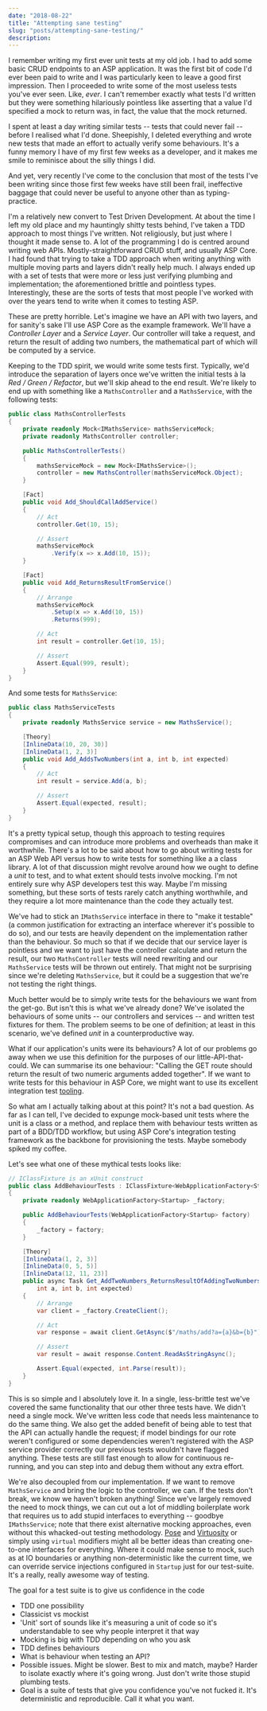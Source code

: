 ```yaml
---
date: "2018-08-22"
title: "Attempting sane testing"
slug: "posts/attempting-sane-testing/"
description:
---
```

<!---
I remember writing first unit tests. Looked back and they were horrible. Looked back again recently and what I've
been doing is still horrible.

Unit vs integration testing? Does it matter? What is a unit anyway?
All you want is a suite of tests that you can run and be given confidence everything works as intended.

TDD is a bit of a buzz-term in industry. Every other company claims to do TDD. Some do and some don't. Be interesting to
see how they define it. Not hiring people because they don't do TDD is mad.

"Test behaviour not implementation meaning"

Mocking everything. Does TDD mean mocking? Kent Beck etc. try to avoid mocking, just mock IO boundaries.
Don't need to test everything. Some stuff is so simple it obviously won't break or be worth your time. 100% code coverage
might be an indicator of a problem with the approach rather than a good thing.

TDD is great. When writing things like APIs (lots of moving pieces), they might need writing differently.
No distinction between integration and unit testing: golden rule for TDD is write failing test, make it green and refactor.

TDD with class libraries different from APIs, for example.

ASP Core samples.

More robust, more maintainable. Not testing an implementation; I put X in and want Y out. Don't care what's going on
inside.

Just what works for me. New to trying it.
Whatever gives you confidence in your code and isn't so brittle as to break when you refactor internals.
--->
I remember writing my first ever unit tests at my old job. I had to add some basic CRUD endpoints to an ASP application.
It was the first bit of code I'd ever been paid to write and I was particularly keen to leave a good first impression.
Then I proceeded to write some of the most useless tests you've ever seen. Like, _ever_. I can't remember exactly what tests
I'd written but they were something hilariously pointless like asserting that a value I'd specified a mock to return
was, in fact, the value that the mock returned.

I spent at least a day writing similar tests -- tests that could never fail -- before I realised what I'd done.
Sheepishly, I deleted everything and wrote new tests that made an effort to actually verify some behaviours.
It's a funny memory I have of my first few weeks as a developer, and it makes me smile to reminisce about the silly things I did.

And yet, very recently I've come to the conclusion that most of the tests I've been writing since those first few weeks
have still been frail, ineffective baggage that could never be useful to anyone other than as typing-practice.

I'm a relatively new convert to Test Driven Development. At about the time I left my old place and my hauntingly shitty
tests behind, I've taken a TDD approach to most things I've written. Not religiously, but just where I thought it made sense
to. A lot of the programming I do is centred around writing web APIs. Mostly-straightforward CRUD stuff, and usually ASP Core.
I had found that trying to take a TDD approach when writing anything with multiple moving parts and layers didn't really help
much. I always ended up with a set of tests that were more or less just verifying plumbing and implementation; the aforementioned
brittle and pointless types. Interestingly, these are the sorts of tests that most people I've worked with over
the years tend to write when it comes to testing ASP.

These are pretty horrible. Let's imagine we have an API with two layers, and for sanity's sake I'll use ASP Core as
the example framework. We'll have a _Controller Layer_ and a _Service Layer_. Our controller will take a request, and return
the result of adding two numbers, the mathematical part of which will be computed by a service.

Keeping to the TDD spirit, we would write some tests first. Typically, we'd introduce the separation of layers once we've
written the initial tests à la _Red / Green / Refactor_, but we'll skip ahead to the end result. We're likely to end up with
something like a `MathsController` and a `MathsService`, with the following tests:

```csharp
public class MathsControllerTests
{
    private readonly Mock<IMathsService> mathsServiceMock;
    private readonly MathsController controller;

    public MathsControllerTests()
    {
        mathsServiceMock = new Mock<IMathsService>();
        controller = new MathsController(mathsServiceMock.Object);
    }

    [Fact]
    public void Add_ShouldCallAddService()
    {
        // Act
        controller.Get(10, 15);

        // Assert
        mathsServiceMock
            .Verify(x => x.Add(10, 15));
    }

    [Fact]
    public void Add_ReturnsResultFromService()
    {
        // Arrange
        mathsServiceMock
            .Setup(x => x.Add(10, 15))
            .Returns(999);

        // Act
        int result = controller.Get(10, 15);

        // Assert
        Assert.Equal(999, result);
    }
}
```

And some tests for `MathsService`:

```csharp
public class MathsServiceTests
{
    private readonly MathsService service = new MathsService();

    [Theory]
    [InlineData(10, 20, 30)]
    [InlineData(1, 2, 3)]
    public void Add_AddsTwoNumbers(int a, int b, int expected)
    {
        // Act
        int result = service.Add(a, b);

        // Assert
        Assert.Equal(expected, result);
    }
}
```

It's a pretty typical setup, though this approach to testing requires compromises and can introduce more problems and overheads
than make it worthwhile. There's a lot to be said about how to go about writing tests for an ASP
Web API versus how to write tests for something like a a class library. A lot of that discussion might revolve around
how we ought to define a _unit_ to test, and to what extent should tests involve mocking. I'm not entirely sure why ASP
developers test this way. Maybe I'm missing something, but these sorts of tests rarely catch anything worthwhile, and they
require a lot more maintenance than the code they actually test.

We've had to stick an `IMathsService` interface in there to "make it testable" (a common justification for extracting an
interface wherever it's possible to do so), and our tests are heavily dependent on the implementation rather than the behaviour.
So much so that if we decide that our service layer is pointless and we want to just have the controller calculate and return
the result, our two `MathsController` tests will need rewriting and our `MathsService` tests will be thrown out entirely. That
might not be surprising since we're deleting `MathsService`, but it could be a suggestion that we're not testing the right things.

Much better would be to simply write tests for the behaviours we want from the get-go. But isn't this is what we've already
done? We've isolated the behaviours of some units  -- our controllers and services -- and written test fixtures for them.
The problem seems to be one of definition; at least in this scenario, we've defined _unit_ in a counterproductive way.

What if our application's units were its behaviours? A lot of our problems go away when we use this definition for
the purposes of our little-API-that-could. We can summarise its one behaviour: "Calling the GET route should return the result
of two numeric arguments added together". If we want to write tests for this behaviour in ASP Core, we might want to
use its excellent integration test [tooling](https://docs.microsoft.com/en-us/aspnet/core/test/integration-tests?view=aspnetcore-2.1).

So what am I actually talking about at this point? It's not a bad question. As far as I can tell, I've decided
to expunge mock-based unit tests where the unit is a class or a method, and replace them with
behaviour tests written as part of a BDD/TDD workflow, but using ASP Core's integration testing framework as the backbone
for provisioning the tests. Maybe somebody spiked my coffee.

Let's see what one of these mythical tests looks like:

```csharp
// IClassFixture is an xUnit construct
public class AddBehaviourTests : IClassFixture<WebApplicationFactory<Startup>>
{
    private readonly WebApplicationFactory<Startup> _factory;

    public AddBehaviourTests(WebApplicationFactory<Startup> factory)
    {
        _factory = factory;
    }

    [Theory]
    [InlineData(1, 2, 3)]
    [InlineData(0, 5, 5)]
    [InlineData(12, 11, 23)]
    public async Task Get_AddTwoNumbers_ReturnsResultOfAddingTwoNumbers(
        int a, int b, int expected)
    {
        // Arrange
        var client = _factory.CreateClient();

        // Act
        var response = await client.GetAsync($"/maths/add?a={a}&b={b}");

        // Assert
        var result = await response.Content.ReadAsStringAsync();

        Assert.Equal(expected, int.Parse(result));
    }
}
```

This is so simple and I absolutely love it. In a single, less-brittle test we've covered the same functionality
that our other three tests have. We didn't need a single mock. We've written less code that needs less maintenance to do the
same thing. We also get the added benefit of being able to test that the API can actually handle the request; if model bindings for
our rote weren't configured or some dependencies weren't registered with the ASP service provider correctly our previous
tests wouldn't have flagged anything. These tests are still fast enough to allow for continuous re-running, and you can step into
and debug them without any extra effort.

We're also decoupled from our implementation. If we want to remove `MathsService` and bring the logic to the controller, we can.
If the tests don't break, we know we haven't broken anything! Since we've largely removed the need to mock things, we can cut
out a lot of middling boilerplate work that requires us to add stupid interfaces to everything -- goodbye `IMathsService`;
note that there exist alternative mocking approaches, even without this whacked-out testing methodology.
[Pose](https://github.com/tonerdo/pose) and [Virtuosity](https://github.com/Fody/Virtuosity) or simply using `virtual`
modifiers might all be better ideas than creating one-to-one interfaces for everything. Where it could make sense to mock,
such as at IO boundaries or anything non-deterministic like the current time, we can override service injections
configured in `Startup` just for our test-suite. It's a really, really awesome way of testing.

The goal for a test suite is to give us confidence in the code

- TDD one possibility
- Classicist vs mockist
- 'Unit' sort of sounds like it's measuring a unit of code so it's understandable to see why people interpret it that way
- Mocking is big with TDD depending on who you ask
- TDD defines behaviours
- What is behaviour when testing an API?
- Possible issues. Might be slower. Best to mix and match, maybe? Harder to isolate exactly where it's going wrong. Just don't write those stupid plumbing tests.
- Goal is a suite of tests that give you confidence you've not fucked it. It's deterministic and reproducible. Call it what you want.